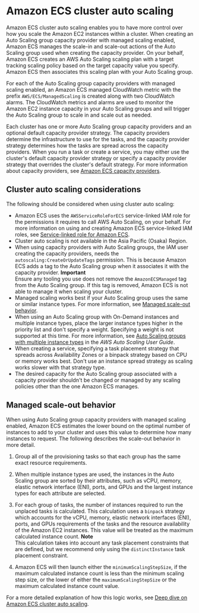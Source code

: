 # Amazon ECS cluster auto scaling<a name="cluster-auto-scaling"></a>

Amazon ECS cluster auto scaling enables you to have more control over how you scale the Amazon EC2 instances within a cluster\. When creating an Auto Scaling group capacity provider with managed scaling enabled, Amazon ECS manages the scale\-in and scale\-out actions of the Auto Scaling group used when creating the capacity provider\. On your behalf, Amazon ECS creates an AWS Auto Scaling scaling plan with a target tracking scaling policy based on the target capacity value you specify\. Amazon ECS then associates this scaling plan with your Auto Scaling group\.

For each of the Auto Scaling group capacity providers with managed scaling enabled, an Amazon ECS managed CloudWatch metric with the prefix `AWS/ECS/ManagedScaling` is created along with two CloudWatch alarms\. The CloudWatch metrics and alarms are used to monitor the Amazon EC2 instance capacity in your Auto Scaling groups and will trigger the Auto Scaling group to scale in and scale out as needed\.

Each cluster has one or more Auto Scaling group capacity providers and an optional default capacity provider strategy\. The capacity providers determine the infrastructure to use for the tasks, and the capacity provider strategy determines how the tasks are spread across the capacity providers\. When you run a task or create a service, you may either use the cluster's default capacity provider strategy or specify a capacity provider strategy that overrides the cluster's default strategy\. For more information about capacity providers, see [Amazon ECS capacity providers](cluster-capacity-providers.md)\.

## Cluster auto scaling considerations<a name="cluster-auto-scaling-considerations"></a>

The following should be considered when using cluster auto scaling:
+ Amazon ECS uses the `AWSServiceRoleForECS` service\-linked IAM role for the permissions it requires to call AWS Auto Scaling, on your behalf\. For more information on using and creating Amazon ECS service\-linked IAM roles, see [Service\-linked role for Amazon ECS](using-service-linked-roles.md)\.
+ Cluster auto scaling is not available in the Asia Pacific \(Osaka\) Region\.
+ When using capacity providers with Auto Scaling groups, the IAM user creating the capacity providers, needs the `autoscaling:CreateOrUpdateTags` permission\. This is because Amazon ECS adds a tag to the Auto Scaling group when it associates it with the capacity provider\.
**Important**  
Ensure any tooling you use does not remove the `AmazonECSManaged` tag from the Auto Scaling group\. If this tag is removed, Amazon ECS is not able to manage it when scaling your cluster\.
+ Managed scaling works best if your Auto Scaling group uses the same or similar instance types\. For more information, see [Managed scale\-out behavior](#managed-scaling-scaleout)\.
+ When using an Auto Scaling group with On\-Demand instances and multiple instance types, place the larger instance types higher in the priority list and don't specify a weight\. Specifying a weight is not supported at this time\. For more information, see [Auto Scaling groups with multiple instance types](https://docs.aws.amazon.com/autoscaling/ec2/userguide/asg-purchase-options.html) in the *AWS Auto Scaling User Guide*\.
+ When creating a service, specifying a task placement strategy that spreads across Availability Zones or a binpack strategy based on CPU or memory works best\. Don't use an instance spread strategy as scaling works slower with that strategy type\.
+ The desired capacity for the Auto Scaling group associated with a capacity provider shouldn't be changed or managed by any scaling policies other than the one Amazon ECS manages\.

## Managed scale\-out behavior<a name="managed-scaling-scaleout"></a>

When using Auto Scaling group capacity providers with managed scaling enabled, Amazon ECS estimates the lower bound on the optimal number of instances to add to your cluster and uses this value to determine how many instances to request\. The following describes the scale\-out behavior in more detail\.

1. Group all of the provisioning tasks so that each group has the same exact resource requirements\.

1. When multiple instance types are used, the instances in the Auto Scaling group are sorted by their attributes, such as vCPU, memory, elastic network interface \(ENI\), ports, and GPUs and the largest instance types for each attribute are selected\.

1. For each group of tasks, the number of instances required to run the unplaced tasks is calculated\. This calculation uses a `binpack` strategy which accounts for the vCPU, memory, elastic network interfaces \(ENI\), ports, and GPUs requirements of the tasks and the resource availability of the Amazon EC2 instances\. This value will be treated as the maximum calculated instance count\.
**Note**  
This calculation takes into account any task placement constraints that are defined, but we recommend only using the `distinctInstance` task placement constraint\.

1. Amazon ECS will then launch either the `minimumScalingStepSize`, if the maximum calculated instance count is less than the minimum scaling step size, or the lower of either the `maximumScalingStepSize` or the maximum calculated instance count value\.

For a more detailed explanation of how this logic works, see [Deep dive on Amazon ECS cluster auto scaling](https://aws.amazon.com/blogs/containers/deep-dive-on-amazon-ecs-cluster-auto-scaling/)\.